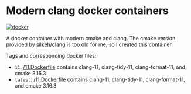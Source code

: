 # Modern clang docker containers

[![docker](https://img.shields.io/docker/pulls/cbachhuber/clang.svg)](https://hub.docker.com/r/cbachhuber/clang/)

A docker container with modern cmake and clang. The cmake version provided by [silkeh/clang](https://github.com/silkeh/docker-clang) is too old for me, so I created this container.

Tags and corresponding docker files:

- `11`: [/11.Dockerfile](https://github.com/cbachhuber/clang/blob/master/11.Dockerfile/Dockerfile) contains clang-11, clang-tidy-11, clang-format-11, and cmake 3.16.3
- `latest`: [/11.Dockerfile](https://github.com/cbachhuber/clang/blob/master/11.Dockerfile/Dockerfile[) contains clang-11, clang-tidy-11, clang-format-11, and cmake 3.16.3
